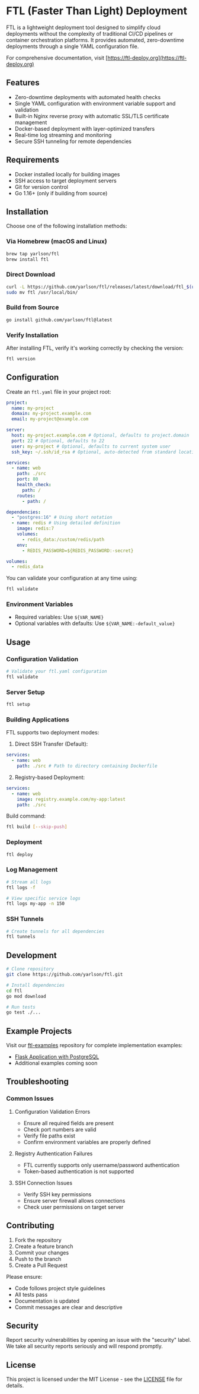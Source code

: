# FTL (Faster Than Light) Deployment

FTL is a lightweight deployment tool designed to simplify cloud deployments without the complexity of traditional CI/CD pipelines or container orchestration platforms. It provides automated, zero-downtime deployments through a single YAML configuration file.

For comprehensive documentation, visit [https://ftl-deploy.org](https://ftl-deploy.org)

## Features

- Zero-downtime deployments with automated health checks
- Single YAML configuration with environment variable support and validation
- Built-in Nginx reverse proxy with automatic SSL/TLS certificate management
- Docker-based deployment with layer-optimized transfers
- Real-time log streaming and monitoring
- Secure SSH tunneling for remote dependencies

## Requirements

- Docker installed locally for building images
- SSH access to target deployment servers
- Git for version control
- Go 1.16+ (only if building from source)

## Installation

Choose one of the following installation methods:

### Via Homebrew (macOS and Linux)

```bash
brew tap yarlson/ftl
brew install ftl
```

### Direct Download

```bash
curl -L https://github.com/yarlson/ftl/releases/latest/download/ftl_$(uname -s)_$(uname -m).tar.gz | tar xz
sudo mv ftl /usr/local/bin/
```

### Build from Source

```bash
go install github.com/yarlson/ftl@latest
```

### Verify Installation

After installing FTL, verify it's working correctly by checking the version:

```bash
ftl version
```

## Configuration

Create an `ftl.yaml` file in your project root:

```yaml
project:
  name: my-project
  domain: my-project.example.com
  email: my-project@example.com

server:
  host: my-project.example.com # Optional, defaults to project.domain
  port: 22 # Optional, defaults to 22
  user: my-project # Optional, defaults to current system user
  ssh_key: ~/.ssh/id_rsa # Optional, auto-detected from standard locations

services:
  - name: web
    path: ./src
    port: 80
    health_check:
      path: /
    routes:
      - path: /

dependencies:
  - "postgres:16" # Using short notation
  - name: redis # Using detailed definition
    image: redis:7
    volumes:
      - redis_data:/custom/redis/path
    env:
      - REDIS_PASSWORD=${REDIS_PASSWORD:-secret}

volumes:
  - redis_data
```

You can validate your configuration at any time using:

```bash
ftl validate
```

### Environment Variables

- Required variables: Use `${VAR_NAME}`
- Optional variables with defaults: Use `${VAR_NAME:-default_value}`

## Usage

### Configuration Validation

```bash
# Validate your ftl.yaml configuration
ftl validate
```

### Server Setup

```bash
ftl setup
```

### Building Applications

FTL supports two deployment modes:

1. Direct SSH Transfer (Default):

```yaml
services:
  - name: web
    path: ./src # Path to directory containing Dockerfile
```

2. Registry-based Deployment:

```yaml
services:
  - name: web
    image: registry.example.com/my-app:latest
    path: ./src
```

Build command:

```bash
ftl build [--skip-push]
```

### Deployment

```bash
ftl deploy
```

### Log Management

```bash
# Stream all logs
ftl logs -f

# View specific service logs
ftl logs my-app -n 150
```

### SSH Tunnels

```bash
# Create tunnels for all dependencies
ftl tunnels
```

## Development

```bash
# Clone repository
git clone https://github.com/yarlson/ftl.git

# Install dependencies
cd ftl
go mod download

# Run tests
go test ./...
```

## Example Projects

Visit our [ftl-examples](https://github.com/yarlson/ftl-examples) repository for complete implementation examples:

- [Flask Application with PostgreSQL](https://github.com/yarlson/ftl-examples/tree/main/flask)
- Additional examples coming soon

## Troubleshooting

### Common Issues

1. Configuration Validation Errors

   - Ensure all required fields are present
   - Check port numbers are valid
   - Verify file paths exist
   - Confirm environment variables are properly defined

2. Registry Authentication Failures

   - FTL currently supports only username/password authentication
   - Token-based authentication is not supported

3. SSH Connection Issues
   - Verify SSH key permissions
   - Ensure server firewall allows connections
   - Check user permissions on target server

## Contributing

1. Fork the repository
2. Create a feature branch
3. Commit your changes
4. Push to the branch
5. Create a Pull Request

Please ensure:

- Code follows project style guidelines
- All tests pass
- Documentation is updated
- Commit messages are clear and descriptive

## Security

Report security vulnerabilities by opening an issue with the "security" label. We take all security reports seriously and will respond promptly.

## License

This project is licensed under the MIT License - see the [LICENSE](LICENSE) file for details.
